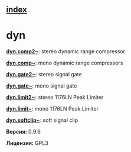 [index](index.html) 
---

# dyn




[**dyn.comp2~**](dyn.comp2~.html): stereo dynamic range compressor 

[**dyn.comp~**](dyn.comp~.html): mono dynamic range compressors 

[**dyn.gate2~**](dyn.gate2~.html): stereo signal gate 

[**dyn.gate~**](dyn.gate~.html): mono signal gate 

[**dyn.limit2~**](dyn.limit2~.html): stereo 1176LN Peak Limiter 

[**dyn.limit~**](dyn.limit~.html): mono 1176LN Peak Limiter 

[**dyn.softclip~**](dyn.softclip~.html): soft signal clip 


**Версия:** 0.9.6

**Лицензия:** GPL3
